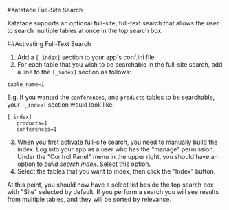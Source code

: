 #Xataface Full-Site Search

Xataface supports an optional full-site, full-text search that allows the user to search multiple tables at once in the top search box.

##Activating Full-Text Search

1. Add a `[_index]` section to your app's conf.ini file.
2. For each table that you wish to be searchable in the full-site search, add a line to the `[_index]` section as follows:
 
 ~~~
 table_name=1
 ~~~
 E.g. If you wanted the `conferences`, and `products` tables to be searchable, your `[_index]` section would look like:
 
 ~~~
 [_index]
    products=1
    conferences=1
 ~~~
3. When you first activate full-site search, you need to manually build the index.  Log into your app as a user who has the "manage" permission.  Under the "Control Panel" menu in the upper right, you should have an option to *build search index*.  Select this option.
4. Select the tables that you want to index, then click the "Index" button.

At this point, you should now have a select list beside the top search box with "Site" selected by default.  If you perform a search you will see results from multiple tables, and they will be sorted by relevance.

